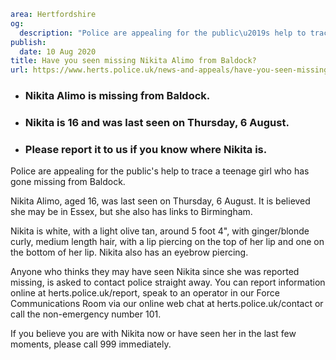 ```yaml
area: Hertfordshire
og:
  description: "Police are appealing for the public\u2019s help to trace a girl who has gone missing from Baldock."
publish:
  date: 10 Aug 2020
title: Have you seen missing Nikita Alimo from Baldock?
url: https://www.herts.police.uk/news-and-appeals/have-you-seen-missing-nikita-alimo-from-baldock-0482
```

* ### Nikita Alimo is missing from Baldock.

 * ### Nikita is 16 and was last seen on Thursday, 6 August.

 * ### Please report it to us if you know where Nikita is.

Police are appealing for the public's help to trace a teenage girl who has gone missing from Baldock.

Nikita Alimo, aged 16, was last seen on Thursday, 6 August. It is believed she may be in Essex, but she also has links to Birmingham.

Nikita is white, with a light olive tan, around 5 foot 4", with ginger/blonde curly, medium length hair, with a lip piercing on the top of her lip and one on the bottom of her lip. Nikita also has an eyebrow piercing.

Anyone who thinks they may have seen Nikita since she was reported missing, is asked to contact police straight away. You can report information online at herts.police.uk/report, speak to an operator in our Force Communications Room via our online web chat at herts.police.uk/contact or call the non-emergency number 101.

If you believe you are with Nikita now or have seen her in the last few moments, please call 999 immediately.
